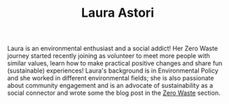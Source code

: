 ﻿---
layout: post
title: Laura Astori
status: former

category: team

image:
  teaser : team/laura-astori.png
---

Laura is an environmental enthusiast and a social addict! Her Zero Waste journey started recently joining as volunteer to meet more people with similar values, learn how to make practical positive changes and share fun (sustainable) experiences! Laura's background is in Environmental Policy and she worked in different environmental fields; she is also 
passionate about community engagement and is an advocate of sustainability as a social connector and wrote some the blog post in the [Zero Waste](/zero-waste) section.